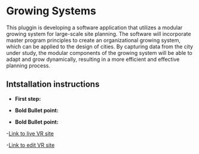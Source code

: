 # Growing Systems

This pluggin is developing a software application that utilizes a modular growing system for large-scale site planning. The software will incorporate master program principles to create an organizational growing system, which can be applied to the design of cities. By capturing data from the city under study, the modular components of the growing system will be able to adapt and grow dynamically, resulting in a more efficient and effective planning process.
## Intstallation instructions

- **First step:** 

- **Bold Bullet point:** 
- **Bold Bullet point:** 

-[Link to live VR site](https://modular-placement-in-site-.glitch.me/)

-[Link to edit VR site](https://modular-placement-in-site-.glitch.me/)
